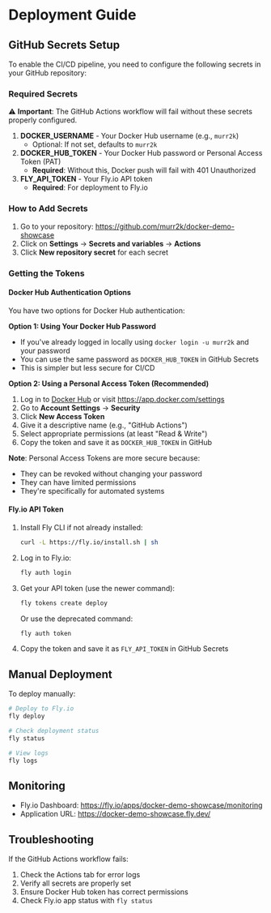 # Deployment Guide

## GitHub Secrets Setup

To enable the CI/CD pipeline, you need to configure the following secrets in your GitHub repository:

### Required Secrets

⚠️ **Important**: The GitHub Actions workflow will fail without these secrets properly configured.

1. **DOCKER_USERNAME** - Your Docker Hub username (e.g., `murr2k`)
   - Optional: If not set, defaults to `murr2k`
2. **DOCKER_HUB_TOKEN** - Your Docker Hub password or Personal Access Token (PAT)
   - **Required**: Without this, Docker push will fail with 401 Unauthorized
3. **FLY_API_TOKEN** - Your Fly.io API token
   - **Required**: For deployment to Fly.io

### How to Add Secrets

1. Go to your repository: https://github.com/murr2k/docker-demo-showcase
2. Click on **Settings** → **Secrets and variables** → **Actions**
3. Click **New repository secret** for each secret

### Getting the Tokens

#### Docker Hub Authentication Options

You have two options for Docker Hub authentication:

**Option 1: Using Your Docker Hub Password**
- If you've already logged in locally using `docker login -u murr2k` and your password
- You can use the same password as `DOCKER_HUB_TOKEN` in GitHub Secrets
- This is simpler but less secure for CI/CD

**Option 2: Using a Personal Access Token (Recommended)**
1. Log in to [Docker Hub](https://hub.docker.com) or visit https://app.docker.com/settings
2. Go to **Account Settings** → **Security**
3. Click **New Access Token**
4. Give it a descriptive name (e.g., "GitHub Actions")
5. Select appropriate permissions (at least "Read & Write")
6. Copy the token and save it as `DOCKER_HUB_TOKEN` in GitHub

**Note**: Personal Access Tokens are more secure because:
- They can be revoked without changing your password
- They can have limited permissions
- They're specifically for automated systems

#### Fly.io API Token
1. Install Fly CLI if not already installed:
   ```bash
   curl -L https://fly.io/install.sh | sh
   ```
2. Log in to Fly.io:
   ```bash
   fly auth login
   ```
3. Get your API token (use the newer command):
   ```bash
   fly tokens create deploy
   ```
   Or use the deprecated command:
   ```bash
   fly auth token
   ```
4. Copy the token and save it as `FLY_API_TOKEN` in GitHub Secrets

## Manual Deployment

To deploy manually:

```bash
# Deploy to Fly.io
fly deploy

# Check deployment status
fly status

# View logs
fly logs
```

## Monitoring

- Fly.io Dashboard: https://fly.io/apps/docker-demo-showcase/monitoring
- Application URL: https://docker-demo-showcase.fly.dev/

## Troubleshooting

If the GitHub Actions workflow fails:

1. Check the Actions tab for error logs
2. Verify all secrets are properly set
3. Ensure Docker Hub token has correct permissions
4. Check Fly.io app status with `fly status`